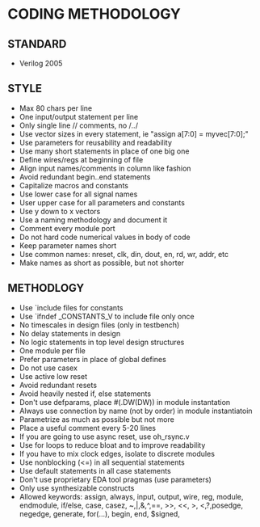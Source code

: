CODING METHODOLOGY
========================================================

## STANDARD
* Verilog 2005

## STYLE
* Max 80 chars per line
* One input/output statement per line
* Only single line // comments, no /*..*/
* Use vector sizes in every statement, ie "assign a[7:0] = myvec[7:0];"
* Use parameters for reusability and readability
* Use many short statements in place of one big one
* Define wires/regs at beginning of file
* Align input names/comments in column like fashion
* Avoid redundant begin..end statements
* Capitalize macros and constants
* Use lower case for all signal names
* User upper case for all parameters and constants
* Use y down to x vectors
* Use a naming methodology and document it
* Comment every module port
* Do not hard code numerical values in body of code
* Keep parameter names short
* Use common names: nreset, clk, din, dout, en, rd, wr, addr, etc
* Make names as short as possible, but not shorter

## METHODLOGY
* Use `include files for constants
* Use `ifndef _CONSTANTS_V to include file only once
* No timescales in design files (only in testbench)
* No delay statements in design
* No logic statements in top level design structures
* One module per file
* Prefer parameters in place of global defines
* Do not use casex
* Use active low reset
* Avoid redundant resets
* Avoid heavily nested if, else statements
* Don't use defparams, place #(.DW(DW)) in module instantation
* Always use connection by name (not by order) in module instantiatoin
* Parametrize as much as possible but not more
* Place a useful comment every 5-20 lines
* If you are going to use async reset, use oh_rsync.v
* Use for loops to reduce bloat and to improve readability
* If you have to mix clock edges, isolate to discrete modules
* Use nonblocking (<=) in all sequential statements
* Use default statements in all case statements
* Don't use proprietary EDA tool pragmas (use parameters)
* Only use synthesizable constructs
* Allowed keywords: assign, always, input, output, wire, reg, module, endmodule, if/else, case, casez, ~,|,&,^,==, >>, <<, >, <,?,posedge, negedge, generate, for(...), begin, end, $signed,




